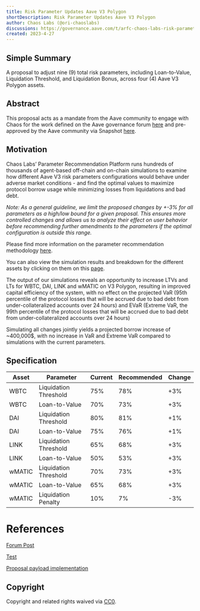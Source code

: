 ```yaml
---
title: Risk Parameter Updates Aave V3 Polygon
shortDescription: Risk Parameter Updates Aave V3 Polygon
author: Chaos Labs (@ori-chaoslabs)
discussions: https://governance.aave.com/t/arfc-chaos-labs-risk-parameter-updates-aave-v3-polygon-2023-04-23/12828/2
created: 2023-4-27
---
```


## Simple Summary

A proposal to adjust nine (9) total risk parameters, including Loan-to-Value, Liquidation Threshold, and Liquidation Bonus, across four (4) Aave V3 Polygon assets.

## Abstract

This proposal acts as a mandate from the Aave community to engage with Chaos for the work defined on the Aave governance forum [here](https://governance.aave.com/t/updated-proposal-chaos-labs-risk-simulation-platform/10025) and pre-approved by the Aave community via Snapshot [here](https://snapshot.org/#/aave.eth/proposal/0xad105e87d4df487bbe1daec2cd94ca49d1ea595901f5773c1804107539288b59).

## Motivation

Chaos Labs’ Parameter Recommendation Platform runs hundreds of thousands of agent-based off-chain and on-chain simulations to examine how different Aave V3 risk parameters configurations would behave under adverse market conditions - and find the optimal values to maximize protocol borrow usage while minimizing losses from liquidations and bad debt.

*Note: As a general guideline, we limit the proposed changes by +-3% for all parameters as a high/low bound for a given proposal. This ensures more controlled changes and allows us to analyze their effect on user behavior before recommending further amendments to the parameters if the optimal configuration is outside this range.*

Please find more information on the parameter recommendation methodology [here](https://community.chaoslabs.xyz/aave/recommendations/methodology).

You can also view the simulation results and breakdown for the different assets by clicking on them on this [page](https://community.chaoslabs.xyz/aave/recommendations).

The output of our simulations reveals an opportunity to increase LTVs and LTs for WBTC, DAI, LINK and wMATIC on V3 Polygon, resulting in improved capital efficiency of the system, with no effect on the projected VaR (95th percentile of the protocol losses that will be accrued due to bad debt from under-collateralized accounts over 24 hours) and EVaR (Extreme VaR, the 99th percentile of the protocol losses that will be accrued due to bad debt from under-collateralized accounts over 24 hours)

Simulating all changes jointly yields a projected borrow increase of ~400,000$, with no increase in VaR and Extreme VaR compared to simulations with the current parameters.

## Specification

| Asset | Parameter | Current | Recommended | Change |
| --- | --- | --- | --- | --- |
| WBTC | Liquidation Threshold | 75% | 78% | +3% |
| WBTC | Loan-to-Value | 70% | 73% | +3% |
| DAI | Liquidation Threshold | 80% | 81% | +1% |
| DAI | Loan-to-Value | 75% | 76% | +1% |
| LINK | Liquidation Threshold | 65% | 68% | +3% |
| LINK | Loan-to-Value | 50% | 53% | +3% |
| wMATIC | Liquidation Threshold | 70% | 73% | +3% |
| wMATIC | Loan-to-Value | 65% | 68% | +3% |
| wMATIC | Liquidation Penalty | 10% | 7% | -3% |

# References

[Forum Post](https://governance.aave.com/t/arfc-chaos-labs-risk-parameter-updates-aave-v3-polygon-2023-04-23/12828)

[Test](https://github.com/bgd-labs/aave-proposals/blob/main/src/AaveV3PolRiskParams_20230423/AaveV3PolRiskParams_20230423_Test.t.sol)

[Proposal payload implementation](https://github.com/bgd-labs/aave-proposals/blob/main/src/AaveV3PolRiskParams_20230423/AaveV3PolRiskParams_20230423.sol)

## Copyright

Copyright and related rights waived via [CC0](https://creativecommons.org/publicdomain/zero/1.0/).

